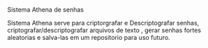 # 
Sistema Athena de senhas

Sistema Athena serve para criptorgrafar e Descriptografar senhas, criptografar/descriptografar arquivos de texto , gerar 
senhas fortes aleatorias e salva-las em um repositorio para uso futuro.

